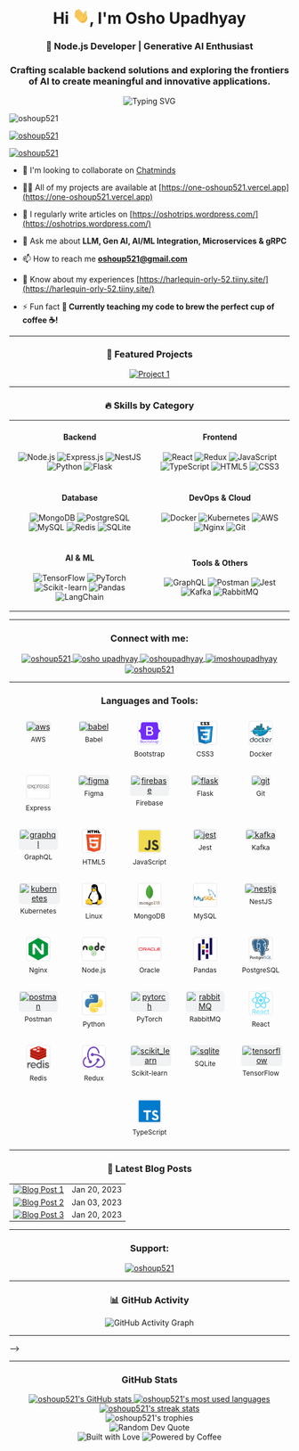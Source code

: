 <h1 align="center">Hi <img src="https://raw.githubusercontent.com/ABSphreak/ABSphreak/master/gifs/Hi.gif" width="30px">, I'm Osho Upadhyay</h1>
<h3 align="center">🚀 Node.js Developer | Generative AI Enthusiast</h3>
<h3 align="center">Crafting scalable backend solutions and exploring the frontiers of AI to create meaningful and innovative applications.</h3>

<p align="center">
  <img src="https://readme-typing-svg.herokuapp.com?font=Fira+Code&pause=1000&color=2E9EF7&center=true&vCenter=true&width=500&lines=Backend+Developer;AI+Enthusiast;Microservices+Architect;Open+Source+Contributor" alt="Typing SVG" />
</p>

<p align="left"> <img src="https://komarev.com/ghpvc/?username=oshoup521&label=Profile%20views&color=0e75b6&style=flat" alt="oshoup521" /> </p>

<p align="left"> 
  <a href="https://github.com/ryo-ma/github-profile-trophy">
    <img src="https://github-profile-trophy.vercel.app/?username=oshoup521&theme=onedark" alt="oshoup521" />
  </a> 
</p>

<p align="left"> 
  <a href="https://twitter.com/oshoup521" target="blank">
    <img src="https://img.shields.io/twitter/follow/oshoup521?logo=twitter&style=for-the-badge" alt="oshoup521" />
  </a> 
</p>

- 👯 I'm looking to collaborate on [Chatminds](https://ai.google.dev/competition/projects/chatminds)

- 👨‍💻 All of my projects are available at [https://one-oshoup521.vercel.app](https://one-oshoup521.vercel.app)

- 📝 I regularly write articles on [https://oshotrips.wordpress.com/](https://oshotrips.wordpress.com/)

- 💬 Ask me about **LLM, Gen AI, AI/ML Integration, Microservices & gRPC**

- 📫 How to reach me **oshoup521@gmail.com**

- 📄 Know about my experiences [https://harlequin-orly-52.tiiny.site/](https://harlequin-orly-52.tiiny.site/)

- ⚡ Fun fact **🌱 Currently teaching my code to brew the perfect cup of coffee ☕!**

<hr>

<h3 align="center">🌟 Featured Projects</h3>

<div align="center">
  <a href="https://github.com/oshoup521/chatminds-reloaded">
    <img src="https://github-readme-stats.vercel.app/api/pin/?username=oshoup521&repo=project-name-1&theme=dark" alt="Project 1" />
  </a>
  <!-- <a href="https://github.com/oshoup521/project-name-2">
    <img src="https://github-readme-stats.vercel.app/api/pin/?username=oshoup521&repo=project-name-2&theme=dark" alt="Project 2" />
  </a> -->
</div>

<hr>

<h3 align="center">🔥 Skills by Category</h3>

<table align="center">
  <tr>
    <td align="center">
      <h4>Backend</h4>
      <p>
        <img src="https://img.shields.io/badge/Node.js-339933?style=for-the-badge&logo=nodedotjs&logoColor=white" alt="Node.js" />
        <img src="https://img.shields.io/badge/Express.js-000000?style=for-the-badge&logo=express&logoColor=white" alt="Express.js" />
        <img src="https://img.shields.io/badge/NestJS-E0234E?style=for-the-badge&logo=nestjs&logoColor=white" alt="NestJS" />
        <img src="https://img.shields.io/badge/Python-3776AB?style=for-the-badge&logo=python&logoColor=white" alt="Python" />
        <img src="https://img.shields.io/badge/Flask-000000?style=for-the-badge&logo=flask&logoColor=white" alt="Flask" />
      </p>
    </td>
    <td align="center">
      <h4>Frontend</h4>
      <p>
        <img src="https://img.shields.io/badge/React-20232A?style=for-the-badge&logo=react&logoColor=61DAFB" alt="React" />
        <img src="https://img.shields.io/badge/Redux-593D88?style=for-the-badge&logo=redux&logoColor=white" alt="Redux" />
        <img src="https://img.shields.io/badge/JavaScript-F7DF1E?style=for-the-badge&logo=javascript&logoColor=black" alt="JavaScript" />
        <img src="https://img.shields.io/badge/TypeScript-007ACC?style=for-the-badge&logo=typescript&logoColor=white" alt="TypeScript" />
        <img src="https://img.shields.io/badge/HTML5-E34F26?style=for-the-badge&logo=html5&logoColor=white" alt="HTML5" />
        <img src="https://img.shields.io/badge/CSS3-1572B6?style=for-the-badge&logo=css3&logoColor=white" alt="CSS3" />
      </p>
    </td>
  </tr>
  <tr>
    <td align="center">
      <h4>Database</h4>
      <p>
        <img src="https://img.shields.io/badge/MongoDB-4EA94B?style=for-the-badge&logo=mongodb&logoColor=white" alt="MongoDB" />
        <img src="https://img.shields.io/badge/PostgreSQL-316192?style=for-the-badge&logo=postgresql&logoColor=white" alt="PostgreSQL" />
        <img src="https://img.shields.io/badge/MySQL-00000F?style=for-the-badge&logo=mysql&logoColor=white" alt="MySQL" />
        <img src="https://img.shields.io/badge/Redis-DC382D?style=for-the-badge&logo=redis&logoColor=white" alt="Redis" />
        <img src="https://img.shields.io/badge/SQLite-07405E?style=for-the-badge&logo=sqlite&logoColor=white" alt="SQLite" />
      </p>
    </td>
    <td align="center">
      <h4>DevOps & Cloud</h4>
      <p>
        <img src="https://img.shields.io/badge/Docker-2CA5E0?style=for-the-badge&logo=docker&logoColor=white" alt="Docker" />
        <img src="https://img.shields.io/badge/kubernetes-326ce5.svg?&style=for-the-badge&logo=kubernetes&logoColor=white" alt="Kubernetes" />
        <img src="https://img.shields.io/badge/AWS-FF9900?style=for-the-badge&logo=amazonaws&logoColor=white" alt="AWS" />
        <img src="https://img.shields.io/badge/Nginx-009639?style=for-the-badge&logo=nginx&logoColor=white" alt="Nginx" />
        <img src="https://img.shields.io/badge/Git-F05032?style=for-the-badge&logo=git&logoColor=white" alt="Git" />
      </p>
    </td>
  </tr>
  <tr>
    <td align="center">
      <h4>AI & ML</h4>
      <p>
        <img src="https://img.shields.io/badge/TensorFlow-FF6F00?style=for-the-badge&logo=tensorflow&logoColor=white" alt="TensorFlow" />
        <img src="https://img.shields.io/badge/PyTorch-EE4C2C?style=for-the-badge&logo=pytorch&logoColor=white" alt="PyTorch" />
        <img src="https://img.shields.io/badge/scikit_learn-F7931E?style=for-the-badge&logo=scikit-learn&logoColor=white" alt="Scikit-learn" />
        <img src="https://img.shields.io/badge/Pandas-2C2D72?style=for-the-badge&logo=pandas&logoColor=white" alt="Pandas" />
        <img src="https://img.shields.io/badge/LangChain-000000?style=for-the-badge&logo=chainlink&logoColor=white" alt="LangChain" />
      </p>
    </td>
    <td align="center">
      <h4>Tools & Others</h4>
      <p>
        <img src="https://img.shields.io/badge/GraphQL-E10098?style=for-the-badge&logo=graphql&logoColor=white" alt="GraphQL" />
        <img src="https://img.shields.io/badge/Postman-FF6C37?style=for-the-badge&logo=Postman&logoColor=white" alt="Postman" />
        <img src="https://img.shields.io/badge/Jest-C21325?style=for-the-badge&logo=jest&logoColor=white" alt="Jest" />
        <img src="https://img.shields.io/badge/Apache_Kafka-231F20?style=for-the-badge&logo=apache-kafka&logoColor=white" alt="Kafka" />
        <img src="https://img.shields.io/badge/RabbitMQ-FF6600?style=for-the-badge&logo=rabbitmq&logoColor=white" alt="RabbitMQ" />
      </p>
    </td>
  </tr>
</table>

<hr>

<h3 align="center">Connect with me:</h3>
<p align="center">
  <a href="https://twitter.com/oshoup521" target="blank">
    <img align="center" src="https://raw.githubusercontent.com/rahuldkjain/github-profile-readme-generator/master/src/images/icons/Social/twitter.svg" alt="oshoup521" height="30" width="40" />
  </a>
  <a href="https://linkedin.com/in/osho-upadhyay-545001b1" target="blank">
    <img align="center" src="https://raw.githubusercontent.com/rahuldkjain/github-profile-readme-generator/master/src/images/icons/Social/linked-in-alt.svg" alt="osho upadhyay" height="30" width="40" />
  </a>
  <a href="https://fb.com/osho.upadhyay.961" target="blank">
    <img align="center" src="https://raw.githubusercontent.com/rahuldkjain/github-profile-readme-generator/master/src/images/icons/Social/facebook.svg" alt="oshoupadhyay" height="30" width="40" />
  </a>
  <a href="https://instagram.com/imoshoupadhyay" target="blank">
    <img align="center" src="https://raw.githubusercontent.com/rahuldkjain/github-profile-readme-generator/master/src/images/icons/Social/instagram.svg" alt="imoshoupadhyay" height="30" width="40" />
  </a>
  <a href="https://www.leetcode.com/oshoup521" target="blank">
    <img align="center" src="https://raw.githubusercontent.com/rahuldkjain/github-profile-readme-generator/master/src/images/icons/Social/leet-code.svg" alt="oshoup521" height="30" width="40" />
  </a>
</p>

<hr>

<h3 align="center">Languages and Tools:</h3>
<div align="center" style="display: flex; flex-wrap: wrap; justify-content: center; gap: 10px; max-width: 800px; margin: 0 auto;">
  <div style="display: inline-block; text-align: center; margin: 10px; width: 70px;">
    <a href="https://aws.amazon.com" target="_blank" rel="noreferrer">
      <img src="https://cdn.worldvectorlogo.com/logos/aws-2.svg" alt="aws" width="40" height="40" style="background-color:#F1F2F3; padding:2px; border-radius:5px;"/>
    </a>
    <div style="margin-top: 5px; font-size: 12px;">AWS</div>
  </div>
  <div style="display: inline-block; text-align: center; margin: 10px; width: 70px;">
    <a href="https://babeljs.io/" target="_blank" rel="noreferrer">
      <img src="https://www.vectorlogo.zone/logos/babeljs/babeljs-icon.svg" alt="babel" width="40" height="40" style="background-color:#F1F2F3; padding:2px; border-radius:5px;"/>
    </a>
    <div style="margin-top: 5px; font-size: 12px;">Babel</div>
  </div>
  <div style="display: inline-block; text-align: center; margin: 10px; width: 70px;">
    <a href="https://getbootstrap.com" target="_blank" rel="noreferrer">
      <img src="https://raw.githubusercontent.com/devicons/devicon/master/icons/bootstrap/bootstrap-plain-wordmark.svg" alt="bootstrap" width="40" height="40" style="background-color:#F1F2F3; padding:2px; border-radius:5px;"/>
    </a>
    <div style="margin-top: 5px; font-size: 12px;">Bootstrap</div>
  </div>
  <div style="display: inline-block; text-align: center; margin: 10px; width: 70px;">
    <a href="https://www.w3schools.com/css/" target="_blank" rel="noreferrer">
      <img src="https://raw.githubusercontent.com/devicons/devicon/master/icons/css3/css3-original-wordmark.svg" alt="css3" width="40" height="40" style="background-color:#F1F2F3; padding:2px; border-radius:5px;"/>
    </a>
    <div style="margin-top: 5px; font-size: 12px;">CSS3</div>
  </div>
  <div style="display: inline-block; text-align: center; margin: 10px; width: 70px;">
    <a href="https://www.docker.com/" target="_blank" rel="noreferrer">
      <img src="https://raw.githubusercontent.com/devicons/devicon/master/icons/docker/docker-original-wordmark.svg" alt="docker" width="40" height="40" style="background-color:#F1F2F3; padding:2px; border-radius:5px;"/>
    </a>
    <div style="margin-top: 5px; font-size: 12px;">Docker</div>
  </div>
  <div style="display: inline-block; text-align: center; margin: 10px; width: 70px;">
    <a href="https://expressjs.com" target="_blank" rel="noreferrer">
      <img src="https://raw.githubusercontent.com/devicons/devicon/master/icons/express/express-original-wordmark.svg" alt="express" width="40" height="40" style="background-color:#F1F2F3; padding:2px; border-radius:5px;"/>
    </a>
    <div style="margin-top: 5px; font-size: 12px;">Express</div>
  </div>
  <div style="display: inline-block; text-align: center; margin: 10px; width: 70px;">
    <a href="https://www.figma.com/" target="_blank" rel="noreferrer">
      <img src="https://www.vectorlogo.zone/logos/figma/figma-icon.svg" alt="figma" width="40" height="40" style="background-color:#F1F2F3; padding:2px; border-radius:5px;"/>
    </a>
    <div style="margin-top: 5px; font-size: 12px;">Figma</div>
  </div>
  <div style="display: inline-block; text-align: center; margin: 10px; width: 70px;">
    <a href="https://firebase.google.com/" target="_blank" rel="noreferrer">
      <img src="https://www.vectorlogo.zone/logos/firebase/firebase-icon.svg" alt="firebase" width="40" height="40" style="background-color:#F1F2F3; padding:2px; border-radius:5px;"/>
    </a>
    <div style="margin-top: 5px; font-size: 12px;">Firebase</div>
  </div>
  <div style="display: inline-block; text-align: center; margin: 10px; width: 70px;">
    <a href="https://flask.palletsprojects.com/" target="_blank" rel="noreferrer">
      <img src="https://cdn.worldvectorlogo.com/logos/flask.svg" alt="flask" width="40" height="40" style="background-color:#F1F2F3; padding:2px; border-radius:5px;"/>
    </a>
    <div style="margin-top: 5px; font-size: 12px;">Flask</div>
  </div>
  <div style="display: inline-block; text-align: center; margin: 10px; width: 70px;">
    <a href="https://git-scm.com/" target="_blank" rel="noreferrer">
      <img src="https://www.vectorlogo.zone/logos/git-scm/git-scm-icon.svg" alt="git" width="40" height="40" style="background-color:#F1F2F3; padding:2px; border-radius:5px;"/>
    </a>
    <div style="margin-top: 5px; font-size: 12px;">Git</div>
  </div>
  <div style="display: inline-block; text-align: center; margin: 10px; width: 70px;">
    <a href="https://graphql.org" target="_blank" rel="noreferrer">
      <img src="https://www.vectorlogo.zone/logos/graphql/graphql-icon.svg" alt="graphql" width="40" height="40" style="background-color:#F1F2F3; padding:2px; border-radius:5px;"/>
    </a>
    <div style="margin-top: 5px; font-size: 12px;">GraphQL</div>
  </div>
  <div style="display: inline-block; text-align: center; margin: 10px; width: 70px;">
    <a href="https://www.w3.org/html/" target="_blank" rel="noreferrer">
      <img src="https://raw.githubusercontent.com/devicons/devicon/master/icons/html5/html5-original-wordmark.svg" alt="html5" width="40" height="40" style="background-color:#F1F2F3; padding:2px; border-radius:5px;"/>
    </a>
    <div style="margin-top: 5px; font-size: 12px;">HTML5</div>
  </div>
  <div style="display: inline-block; text-align: center; margin: 10px; width: 70px;">
    <a href="https://developer.mozilla.org/en-US/docs/Web/JavaScript" target="_blank" rel="noreferrer">
      <img src="https://raw.githubusercontent.com/devicons/devicon/master/icons/javascript/javascript-original.svg" alt="javascript" width="40" height="40" style="background-color:#F1F2F3; padding:2px; border-radius:5px;"/>
    </a>
    <div style="margin-top: 5px; font-size: 12px;">JavaScript</div>
  </div>
  <div style="display: inline-block; text-align: center; margin: 10px; width: 70px;">
    <a href="https://jestjs.io" target="_blank" rel="noreferrer">
      <img src="https://www.vectorlogo.zone/logos/jestjsio/jestjsio-icon.svg" alt="jest" width="40" height="40" style="background-color:#F1F2F3; padding:2px; border-radius:5px;"/>
    </a>
    <div style="margin-top: 5px; font-size: 12px;">Jest</div>
  </div>
  <div style="display: inline-block; text-align: center; margin: 10px; width: 70px;">
    <a href="https://kafka.apache.org/" target="_blank" rel="noreferrer">
      <img src="https://www.vectorlogo.zone/logos/apache_kafka/apache_kafka-icon.svg" alt="kafka" width="40" height="40" style="background-color:#F1F2F3; padding:2px; border-radius:5px;"/>
    </a>
    <div style="margin-top: 5px; font-size: 12px;">Kafka</div>
  </div>
  <div style="display: inline-block; text-align: center; margin: 10px; width: 70px;">
    <a href="https://kubernetes.io" target="_blank" rel="noreferrer">
      <img src="https://www.vectorlogo.zone/logos/kubernetes/kubernetes-icon.svg" alt="kubernetes" width="40" height="40" style="background-color:#F1F2F3; padding:2px; border-radius:5px;"/>
    </a>
    <div style="margin-top: 5px; font-size: 12px;">Kubernetes</div>
  </div>
  <div style="display: inline-block; text-align: center; margin: 10px; width: 70px;">
    <a href="https://www.linux.org/" target="_blank" rel="noreferrer">
      <img src="https://raw.githubusercontent.com/devicons/devicon/master/icons/linux/linux-original.svg" alt="linux" width="40" height="40" style="background-color:#F1F2F3; padding:2px; border-radius:5px;"/>
    </a>
    <div style="margin-top: 5px; font-size: 12px;">Linux</div>
  </div>
  <div style="display: inline-block; text-align: center; margin: 10px; width: 70px;">
    <a href="https://www.mongodb.com/" target="_blank" rel="noreferrer">
      <img src="https://raw.githubusercontent.com/devicons/devicon/master/icons/mongodb/mongodb-original-wordmark.svg" alt="mongodb" width="40" height="40" style="background-color:#F1F2F3; padding:2px; border-radius:5px;"/>
    </a>
    <div style="margin-top: 5px; font-size: 12px;">MongoDB</div>
  </div>
  <div style="display: inline-block; text-align: center; margin: 10px; width: 70px;">
    <a href="https://www.mysql.com/" target="_blank" rel="noreferrer">
      <img src="https://raw.githubusercontent.com/devicons/devicon/master/icons/mysql/mysql-original-wordmark.svg" alt="mysql" width="40" height="40" style="background-color:#F1F2F3; padding:2px; border-radius:5px;"/>
    </a>
    <div style="margin-top: 5px; font-size: 12px;">MySQL</div>
  </div>
  <div style="display: inline-block; text-align: center; margin: 10px; width: 70px;">
    <a href="https://nestjs.com/" target="_blank" rel="noreferrer">
      <img src="https://cdn.worldvectorlogo.com/logos/nestjs.svg" alt="nestjs" width="40" height="40" style="background-color:#F1F2F3; padding:2px; border-radius:5px;"/>
    </a>
    <div style="margin-top: 5px; font-size: 12px;">NestJS</div>
  </div>
  <div style="display: inline-block; text-align: center; margin: 10px; width: 70px;">
    <a href="https://www.nginx.com" target="_blank" rel="noreferrer">
      <img src="https://raw.githubusercontent.com/devicons/devicon/master/icons/nginx/nginx-original.svg" alt="nginx" width="40" height="40" style="background-color:#F1F2F3; padding:2px; border-radius:5px;"/>
    </a>
    <div style="margin-top: 5px; font-size: 12px;">Nginx</div>
  </div>
  <div style="display: inline-block; text-align: center; margin: 10px; width: 70px;">
    <a href="https://nodejs.org" target="_blank" rel="noreferrer">
      <img src="https://raw.githubusercontent.com/devicons/devicon/master/icons/nodejs/nodejs-original-wordmark.svg" alt="nodejs" width="40" height="40" style="background-color:#F1F2F3; padding:2px; border-radius:5px;"/>
    </a>
    <div style="margin-top: 5px; font-size: 12px;">Node.js</div>
  </div>
  <div style="display: inline-block; text-align: center; margin: 10px; width: 70px;">
    <a href="https://www.oracle.com/" target="_blank" rel="noreferrer">
      <img src="https://raw.githubusercontent.com/devicons/devicon/master/icons/oracle/oracle-original.svg" alt="oracle" width="40" height="40" style="background-color:#F1F2F3; padding:2px; border-radius:5px;"/>
    </a>
    <div style="margin-top: 5px; font-size: 12px;">Oracle</div>
  </div>
  <div style="display: inline-block; text-align: center; margin: 10px; width: 70px;">
    <a href="https://pandas.pydata.org/" target="_blank" rel="noreferrer">
      <img src="https://raw.githubusercontent.com/devicons/devicon/2ae2a900d2f041da66e950e4d48052658d850630/icons/pandas/pandas-original.svg" alt="pandas" width="40" height="40" style="background-color:#F1F2F3; padding:2px; border-radius:5px;"/>
    </a>
    <div style="margin-top: 5px; font-size: 12px;">Pandas</div>
  </div>
  <div style="display: inline-block; text-align: center; margin: 10px; width: 70px;">
    <a href="https://www.postgresql.org" target="_blank" rel="noreferrer">
      <img src="https://raw.githubusercontent.com/devicons/devicon/master/icons/postgresql/postgresql-original-wordmark.svg" alt="postgresql" width="40" height="40" style="background-color:#F1F2F3; padding:2px; border-radius:5px;"/>
    </a>
    <div style="margin-top: 5px; font-size: 12px;">PostgreSQL</div>
  </div>
  <div style="display: inline-block; text-align: center; margin: 10px; width: 70px;">
    <a href="https://postman.com" target="_blank" rel="noreferrer">
      <img src="https://www.vectorlogo.zone/logos/getpostman/getpostman-icon.svg" alt="postman" width="40" height="40" style="background-color:#F1F2F3; padding:2px; border-radius:5px;"/>
    </a>
    <div style="margin-top: 5px; font-size: 12px;">Postman</div>
  </div>
  <div style="display: inline-block; text-align: center; margin: 10px; width: 70px;">
    <a href="https://www.python.org" target="_blank" rel="noreferrer">
      <img src="https://raw.githubusercontent.com/devicons/devicon/master/icons/python/python-original.svg" alt="python" width="40" height="40" style="background-color:#F1F2F3; padding:2px; border-radius:5px;"/>
    </a>
    <div style="margin-top: 5px; font-size: 12px;">Python</div>
  </div>
  <div style="display: inline-block; text-align: center; margin: 10px; width: 70px;">
    <a href="https://pytorch.org/" target="_blank" rel="noreferrer">
      <img src="https://www.vectorlogo.zone/logos/pytorch/pytorch-icon.svg" alt="pytorch" width="40" height="40" style="background-color:#F1F2F3; padding:2px; border-radius:5px;"/>
    </a>
    <div style="margin-top: 5px; font-size: 12px;">PyTorch</div>
  </div>
  <div style="display: inline-block; text-align: center; margin: 10px; width: 70px;">
    <a href="https://www.rabbitmq.com" target="_blank" rel="noreferrer">
      <img src="https://www.vectorlogo.zone/logos/rabbitmq/rabbitmq-icon.svg" alt="rabbitMQ" width="40" height="40" style="background-color:#F1F2F3; padding:2px; border-radius:5px;"/>
    </a>
    <div style="margin-top: 5px; font-size: 12px;">RabbitMQ</div>
  </div>
  <div style="display: inline-block; text-align: center; margin: 10px; width: 70px;">
    <a href="https://reactjs.org/" target="_blank" rel="noreferrer">
      <img src="https://raw.githubusercontent.com/devicons/devicon/master/icons/react/react-original-wordmark.svg" alt="react" width="40" height="40" style="background-color:#F1F2F3; padding:2px; border-radius:5px;"/>
    </a>
    <div style="margin-top: 5px; font-size: 12px;">React</div>
  </div>
  <div style="display: inline-block; text-align: center; margin: 10px; width: 70px;">
    <a href="https://redis.io" target="_blank" rel="noreferrer">
      <img src="https://raw.githubusercontent.com/devicons/devicon/master/icons/redis/redis-original-wordmark.svg" alt="redis" width="40" height="40" style="background-color:#F1F2F3; padding:2px; border-radius:5px;"/>
    </a>
    <div style="margin-top: 5px; font-size: 12px;">Redis</div>
  </div>
  <div style="display: inline-block; text-align: center; margin: 10px; width: 70px;">
    <a href="https://redux.js.org" target="_blank" rel="noreferrer">
      <img src="https://raw.githubusercontent.com/devicons/devicon/master/icons/redux/redux-original.svg" alt="redux" width="40" height="40" style="background-color:#F1F2F3; padding:2px; border-radius:5px;"/>
    </a>
    <div style="margin-top: 5px; font-size: 12px;">Redux</div>
  </div>
  <div style="display: inline-block; text-align: center; margin: 10px; width: 70px;">
    <a href="https://scikit-learn.org/" target="_blank" rel="noreferrer">
      <img src="https://upload.wikimedia.org/wikipedia/commons/0/05/Scikit_learn_logo_small.svg" alt="scikit_learn" width="40" height="40" style="background-color:#F1F2F3; padding:2px; border-radius:5px;"/>
    </a>
    <div style="margin-top: 5px; font-size: 12px;">Scikit-learn</div>
  </div>
  <div style="display: inline-block; text-align: center; margin: 10px; width: 70px;">
    <a href="https://www.sqlite.org/" target="_blank" rel="noreferrer">
      <img src="https://www.vectorlogo.zone/logos/sqlite/sqlite-icon.svg" alt="sqlite" width="40" height="40" style="background-color:#F1F2F3; padding:2px; border-radius:5px;"/>
    </a>
    <div style="margin-top: 5px; font-size: 12px;">SQLite</div>
  </div>
  <div style="display: inline-block; text-align: center; margin: 10px; width: 70px;">
    <a href="https://www.tensorflow.org" target="_blank" rel="noreferrer">
      <img src="https://www.vectorlogo.zone/logos/tensorflow/tensorflow-icon.svg" alt="tensorflow" width="40" height="40" style="background-color:#F1F2F3; padding:2px; border-radius:5px;"/>
    </a>
    <div style="margin-top: 5px; font-size: 12px;">TensorFlow</div>
  </div>
  <div style="display: inline-block; text-align: center; margin: 10px; width: 70px;">
    <a href="https://www.typescriptlang.org/" target="_blank" rel="noreferrer">
      <img src="https://raw.githubusercontent.com/devicons/devicon/master/icons/typescript/typescript-original.svg" alt="typescript" width="40" height="40" style="background-color:#F1F2F3; padding:2px; border-radius:5px;"/>
    </a>
    <div style="margin-top: 5px; font-size: 12px;">TypeScript</div>
  </div>
</div>

<hr>

<h3 align="center">📝 Latest Blog Posts</h3>
<table align="center">
  <tr>
    <td>
      <a href="https://fearfreecode.wordpress.com/2023/01/20/sdm-in-coders-life/">
        <img src="https://img.shields.io/badge/SDM%20in%20Coder's%20Life-0D76A8?style=flat-square&logo=wordpress&logoColor=white" alt="Blog Post 1" />
      </a>
    </td>
    <td>Jan 20, 2023</td>
  </tr>
  <tr>
    <td>
      <a href="https://fearfreecode.wordpress.com/2023/01/03/clean-code/">
        <img src="https://img.shields.io/badge/Clean%20Code-4CAF50?style=flat-square&logo=wordpress&logoColor=white" alt="Blog Post 2" />
      </a>
    </td>
    <td>Jan 03, 2023</td>
  </tr>
  <tr>
    <td>
      <a href="https://fearfreecode.wordpress.com/2023/01/20/isomorphic-strings/">
        <img src="https://img.shields.io/badge/Isomorphic%20Strings-FF5722?style=flat-square&logo=wordpress&logoColor=white" alt="Blog Post 3" />
      </a>
    </td>
    <td>Jan 20, 2023</td>
  </tr>
</table>

<hr>

<h3 align="center">Support:</h3>
<p align="center">
  <a href="https://www.buymeacoffee.com/oshoup521">
    <img src="https://cdn.buymeacoffee.com/buttons/v2/default-yellow.png" height="50" width="210" alt="oshoup521" />
  </a>
</p>

<hr>

<h3 align="center">📊 GitHub Activity</h3>
<div align="center">
  <img src="https://github-readme-activity-graph.vercel.app/graph?username=oshoup521&theme=react-dark" alt="GitHub Activity Graph" />
</div>

<hr>

<!-- <h3 align="center">⏱️ Weekly Coding Stats</h3>
<div align="center">
  <img src="https://github-readme-stats.vercel.app/api/wakatime?username=oshoup521&theme=dark" alt="Wakatime Stats" />
  <!-- Note: Replace 'oshoup521' with your actual WakaTime username if different -->
  <!-- Make sure you've installed the WakaTime plugin in your code editors -->
  <!-- For more info: https://wakatime.com/plugins -->
</div> -->

<hr>

<h3 align="center">GitHub Stats</h3>
<div align="center">
  <a href="https://github.com/oshoup521">
    <img height="180em" src="https://github-readme-stats.vercel.app/api?username=oshoup521&show_icons=true&theme=dark&include_all_commits=true&count_private=true" alt="oshoup521's GitHub stats" />
    <img height="180em" src="https://github-readme-stats.vercel.app/api/top-langs/?username=oshoup521&layout=compact&langs_count=8&theme=dark" alt="oshoup521's most used languages" />
  </a>
</div>

<div align="center">
  <a href="https://github.com/oshoup521">
    <img height="180em" src="https://github-readme-streak-stats.herokuapp.com/?user=oshoup521&theme=dark" alt="oshoup521's streak stats" />
  </a>
</div>

<div align="center">
  <img src="https://github-profile-trophy.vercel.app/?username=oshoup521&theme=onedark&row=1&column=6" alt="oshoup521's trophies" />
</div>

<div align="center">
  <img src="https://quotes-github-readme.vercel.app/api?type=horizontal&theme=dark" alt="Random Dev Quote" />
</div>

<div align="center">
  <img src="https://forthebadge.com/images/badges/built-with-love.svg" alt="Built with Love" />
  <img src="https://forthebadge.com/images/badges/powered-by-coffee.svg" alt="Powered by Coffee" />
</div>
